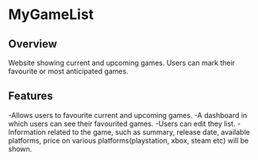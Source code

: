 # MyGameList
## Overview
Website showing current and upcoming games. Users can mark their favourite or most anticipated games.
## Features
-Allows users to favourite current and upcoming games.
-A dashboard in which users can see their favourited games.
-Users can edit they list.
-Information related to the game, such as summary, release date, available platforms, price on various platforms(playstation, xbox, steam etc) will be shown.


